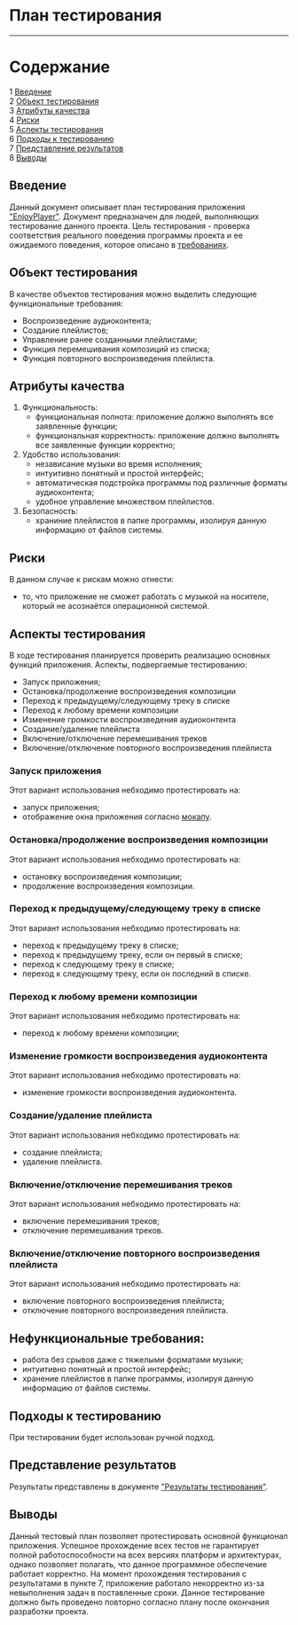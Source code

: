 # План тестирования
---

# Содержание
1 [Введение](#introduction)  
2 [Объект тестирования](#items)  
3 [Атрибуты качества](#quality)  
4 [Риски](#risk)  
5 [Аспекты тестирования](#features)  
6 [Подходы к тестированию](#approach)  
7 [Представление результатов](#pass)  
8 [Выводы](#conclusion)

<a name="introduction"/>

## Введение

Данный документ описывает план тестирования приложения ["EnjoyPlayer"](https://github.com/glestorn/EnjoyPlayer). Документ предназначен для людей, выполняющих тестирование данного проекта. Цель тестирования - проверка соответствия реального поведения программы проекта и ее ожидаемого поведения, которое описано в [требованиях](https://github.com/glestorn/EnjoyPlayer/blob/master/Documents/Requirements/RussianRequirementsDocument.md).

<a name="items"/>

## Объект тестирования

В качестве объектов тестирования можно выделить следующие функциональные требования:

* Воспроизведение аудиоконтента;
* Создание плейлистов;
* Управление ранее созданными плейлистами;
* Функция перемешивания композиций из списка;
* Функция повторного воспроизведения плейлиста. 

<a name="quality"/>

## Атрибуты качества

1. Функциональность:
    - функциональная полнота: приложение должно выполнять все заявленные функции;
    - функциональная корректность: приложение должно выполнять все заявленные функции корректно;
2. Удобство использования:
    - независание музыки во время исполнения;
    - интуитивно понятный и простой интерфейс;
    - автоматическая подстройка программы под различные форматы аудиоконтента;
    - удобное управление множеством плейлистов.
3. Безопасность:  
    - храниние плейлистов в папке программы, изолируя данную информацию от файлов системы.

<a name="risk"/>

## Риски

В данном случае к рискам можно отнести:
* то, что приложение не сможет работать с музыкой на носителе, который не асознаётся операционной системой.

<a name="features"/>

## Аспекты тестирования

В ходе тестирования планируется проверить реализацию основных функций приложения. Аспекты, подвергаемые тестированию: 
* Запуск приложения;  
* Остановка/продолжение воспроизведения композиции  
* Переход к предыдущему/следующему треку в списке  
* Переход к любому времени композиции 
* Изменение громкости воспроизведения аудиоконтента  
* Создание/удаление плейлиста  
* Включение/отключение перемешивания треков  
* Включение/отключение повторного воспроизведения плейлиста  

### Запуск приложения
Этот вариант использования небходимо протестировать на:
* запуск приложения;
* отображение окна приложения согласно [мокапу](https://github.com/glestorn/EnjoyPlayer/blob/master/Documents/Mockups/MainView.png).

### Остановка/продолжение воспроизведения композиции
Этот вариант использования небходимо протестировать на:
* остановку воспроизведения композиции;  
* продолжение воспроизведения композиции.  

### Переход к предыдущему/следующему треку в списке
Этот вариант использования небходимо протестировать на:
* переход к предыдущему треку в списке;  
* переход к предыдущему треку, если он первый в списке;  
* переход к следующему треку в списке;  
* переход к следующему треку, если он последний в списке.  

### Переход к любому времени композиции
Этот вариант использования небходимо протестировать на:
* переход к любому времени композиции;

### Изменение громкости воспроизведения аудиоконтента
Этот вариант использования небходимо протестировать на:
* изменение громкости воспроизведения аудиоконтента.

### Создание/удаление плейлиста
Этот вариант использования небходимо протестировать на:
* создание плейлиста;
* удаление плейлиста.

### Включение/отключение перемешивания треков
Этот вариант использования небходимо протестировать на:
* включение перемешивания треков;
* отключение перемешивания треков.

### Включение/отключение повторного воспроизведения плейлиста
Этот вариант использования небходимо протестировать на:
* включение повторного воспроизведения плейлиста;
* отключение повторного воспроизведения плейлиста.

## Нефункциональные требования:
* работа без срывов даже с тяжелыми форматами музыки;
* интуитивно понятный и простой интерфейс;
* хранение плейлистов в папке программы, изолируя данную информацию от файлов системы.

<a name="approach"/>

## Подходы к тестированию

При тестировании будет использован ручной подход.

<a name="pass"/>

## Представление результатов

Результаты представлены  в документе ["Результаты тестирования"](https://github.com/DanutaGagua/Personal-film-collection-manager/blob/master/Test%20results.md).

<a name="conclusion"/>

## Выводы

Данный тестовый план позволяет протестировать основной функционал приложения. Успешное прохождение всех тестов не гарантирует полной работоспособности на всех версиях платформ и архитектурах, однако позволяет полагать, что данное программное обеспечение работает корректно. На момент прохождения тестирования с результатами в пункте 7, приложение работало некорректно из-за невыполнения задач в поставленные сроки. Данное тестирование должно быть проведено повторно согласно плану после окончания разработки проекта.
